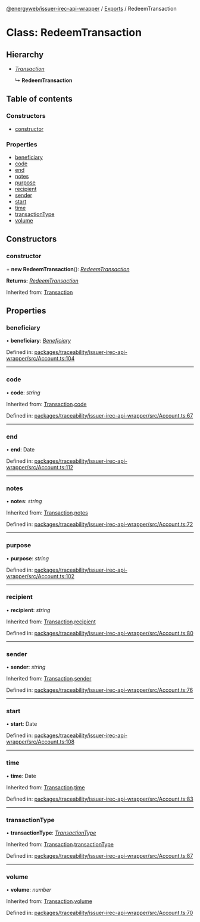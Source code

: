 [@energyweb/issuer-irec-api-wrapper](../README.md) / [Exports](../modules.md) / RedeemTransaction

# Class: RedeemTransaction

## Hierarchy

-   [_Transaction_](transaction.md)

    ↳ **RedeemTransaction**

## Table of contents

### Constructors

-   [constructor](redeemtransaction.md#constructor)

### Properties

-   [beneficiary](redeemtransaction.md#beneficiary)
-   [code](redeemtransaction.md#code)
-   [end](redeemtransaction.md#end)
-   [notes](redeemtransaction.md#notes)
-   [purpose](redeemtransaction.md#purpose)
-   [recipient](redeemtransaction.md#recipient)
-   [sender](redeemtransaction.md#sender)
-   [start](redeemtransaction.md#start)
-   [time](redeemtransaction.md#time)
-   [transactionType](redeemtransaction.md#transactiontype)
-   [volume](redeemtransaction.md#volume)

## Constructors

### constructor

\+ **new RedeemTransaction**(): [_RedeemTransaction_](redeemtransaction.md)

**Returns:** [_RedeemTransaction_](redeemtransaction.md)

Inherited from: [Transaction](transaction.md)

## Properties

### beneficiary

• **beneficiary**: [_Beneficiary_](beneficiary.md)

Defined in: [packages/traceability/issuer-irec-api-wrapper/src/Account.ts:104](https://github.com/energywebfoundation/origin/blob/1ec4bda2/packages/traceability/issuer-irec-api-wrapper/src/Account.ts#L104)

---

### code

• **code**: _string_

Inherited from: [Transaction](transaction.md).[code](transaction.md#code)

Defined in: [packages/traceability/issuer-irec-api-wrapper/src/Account.ts:67](https://github.com/energywebfoundation/origin/blob/1ec4bda2/packages/traceability/issuer-irec-api-wrapper/src/Account.ts#L67)

---

### end

• **end**: Date

Defined in: [packages/traceability/issuer-irec-api-wrapper/src/Account.ts:112](https://github.com/energywebfoundation/origin/blob/1ec4bda2/packages/traceability/issuer-irec-api-wrapper/src/Account.ts#L112)

---

### notes

• **notes**: _string_

Inherited from: [Transaction](transaction.md).[notes](transaction.md#notes)

Defined in: [packages/traceability/issuer-irec-api-wrapper/src/Account.ts:72](https://github.com/energywebfoundation/origin/blob/1ec4bda2/packages/traceability/issuer-irec-api-wrapper/src/Account.ts#L72)

---

### purpose

• **purpose**: _string_

Defined in: [packages/traceability/issuer-irec-api-wrapper/src/Account.ts:102](https://github.com/energywebfoundation/origin/blob/1ec4bda2/packages/traceability/issuer-irec-api-wrapper/src/Account.ts#L102)

---

### recipient

• **recipient**: _string_

Inherited from: [Transaction](transaction.md).[recipient](transaction.md#recipient)

Defined in: [packages/traceability/issuer-irec-api-wrapper/src/Account.ts:80](https://github.com/energywebfoundation/origin/blob/1ec4bda2/packages/traceability/issuer-irec-api-wrapper/src/Account.ts#L80)

---

### sender

• **sender**: _string_

Inherited from: [Transaction](transaction.md).[sender](transaction.md#sender)

Defined in: [packages/traceability/issuer-irec-api-wrapper/src/Account.ts:76](https://github.com/energywebfoundation/origin/blob/1ec4bda2/packages/traceability/issuer-irec-api-wrapper/src/Account.ts#L76)

---

### start

• **start**: Date

Defined in: [packages/traceability/issuer-irec-api-wrapper/src/Account.ts:108](https://github.com/energywebfoundation/origin/blob/1ec4bda2/packages/traceability/issuer-irec-api-wrapper/src/Account.ts#L108)

---

### time

• **time**: Date

Inherited from: [Transaction](transaction.md).[time](transaction.md#time)

Defined in: [packages/traceability/issuer-irec-api-wrapper/src/Account.ts:83](https://github.com/energywebfoundation/origin/blob/1ec4bda2/packages/traceability/issuer-irec-api-wrapper/src/Account.ts#L83)

---

### transactionType

• **transactionType**: [_TransactionType_](../enums/transactiontype.md)

Inherited from: [Transaction](transaction.md).[transactionType](transaction.md#transactiontype)

Defined in: [packages/traceability/issuer-irec-api-wrapper/src/Account.ts:87](https://github.com/energywebfoundation/origin/blob/1ec4bda2/packages/traceability/issuer-irec-api-wrapper/src/Account.ts#L87)

---

### volume

• **volume**: _number_

Inherited from: [Transaction](transaction.md).[volume](transaction.md#volume)

Defined in: [packages/traceability/issuer-irec-api-wrapper/src/Account.ts:70](https://github.com/energywebfoundation/origin/blob/1ec4bda2/packages/traceability/issuer-irec-api-wrapper/src/Account.ts#L70)
